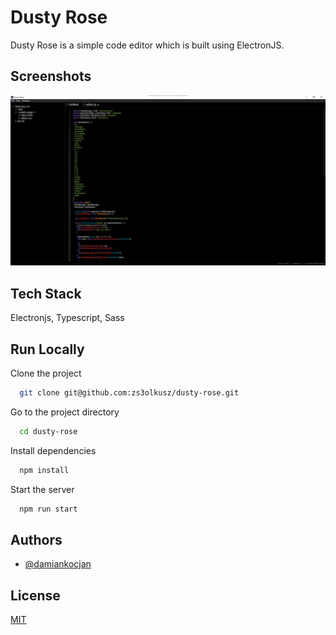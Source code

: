 # Dusty Rose

Dusty Rose is a simple code editor which is built using ElectronJS.

## Screenshots

![App Screenshot](./screenshot.png)

## Tech Stack

Electronjs, Typescript, Sass

## Run Locally

Clone the project

```bash
  git clone git@github.com:zs3olkusz/dusty-rose.git
```

Go to the project directory

```bash
  cd dusty-rose
```

Install dependencies

```bash
  npm install
```

Start the server

```bash
  npm run start
```

<!-- ## Running Tests

To run tests, run the following command

```bash
  npm run test
``` -->

## Authors

- [@damiankocjan](https://www.github.com/damiankocjan)

<!-- ## Contributing

Contributions are always welcome!

See `contributing.md` for ways to get started.

Please adhere to this project's `code of conduct`. -->

## License

[MIT](https://github.com/zs3olkusz/dusty-rose/blob/main/LICENSE)
